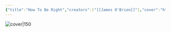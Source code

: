 ```yaml
---
{"title":"How To Be Right","creators":["[[James O'Brien]]"],"cover":"http://books.google.com/books/content?id=QmVPDwAAQBAJ&printsec=frontcover&img=1&zoom=5&edge=curl&source=gbs_api","status":"read","owned":true,"started":"2024-09-21","finished":"2024-09-22","isbn":9780753553114,"rating":3.75,"dg-publish":true,"dg-note-icon":4,"permalink":"/Books/How To Be Right - James O'Brien/","dgPassFrontmatter":true,"noteIcon":4,"created":"2024-11-18T16:28:10.219+09:00"}
---
```



![cover|150](http://books.google.com/books/content?id=QmVPDwAAQBAJ&printsec=frontcover&img=1&zoom=5&edge=curl&source=gbs_api)